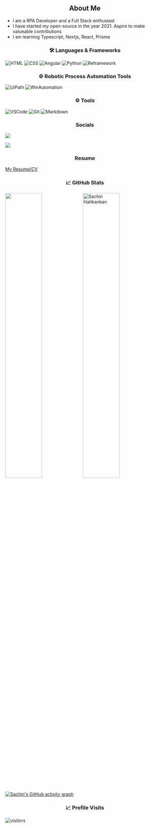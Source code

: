 <h2 align="center">
  About Me
</h2>

- I am a RPA Developer and a Full Stack enthusiast
- I have started my open-source in the year 2021. Aspire to make valueable contributions
- I am learning Typescript, Nextjs, React, Prisma

<h3 align="center">🛠️ Languages & Frameworks</h3>
<p></p>

![HTML](https://img.shields.io/static/v1?label=Intermediate&message=HTML&color=green)
![CSS](https://img.shields.io/static/v1?label=Intermediate&message=CSS&color=orange)
![Angular](https://img.shields.io/static/v1?label=Beginner&message=Angular&color=red)
![Python](https://img.shields.io/static/v1?label=Beginner&message=Python&color=blue)
![Reframework](https://img.shields.io/static/v1?label=Expert&message=ReFramework&color=lightgrey)


<h3 align="center">⚙️ Robotic Process Automation Tools</h3>
<p></p>

![UiPath](https://img.shields.io/static/v1?label=Expert&message=UiPath&color=blue)
![WinAutomation](https://img.shields.io/static/v1?label=Intermediate&message=WinAutomation&color=yellow)


<h3 align="center">⚙️ Tools</h3>
<p></p>

![VSCode](https://img.shields.io/badge/-vscode-00a8e8?style=for-the-badge&logo=visual-studio-code)
![Git](https://img.shields.io/badge/git%20-%23F05033.svg?&style=for-the-badge&logo=git&logoColor=white)
![Markdown](https://img.shields.io/badge/markdown-%23000000.svg?&style=for-the-badge&logo=markdown&logoColor=white)


<h3 align="center"> Socials </h3>
<p></p>

[<img src="https://img.shields.io/badge/LinkedIn-Sachin%20Hatikankan-blue?style=for-the-badge&logo=linkedin">](https://www.linkedin.com/in/sachin-hatikankan-b5673ab4/)

[<img src = "https://img.shields.io/badge/Twitter-Sachin%20Hatikankan-blue?style=for-the-badge&logo=twitter&logoColor=white">](https://twitter.com/shatikankan)


<h3 align="center"> Resume </h3>
<p></p>

[My Resume/CV](https://github.com/SachinHatikankar100/SachinHatikankar100/blob/master/resumes/Sachin_RPA_Resume.pdf)


<h3 align="center"> <b> 📈 GitHub Stats </b> </h3>
<p> 
<img width = "48%" src = "https://github-readme-streak-stats.herokuapp.com/?user=SachinHatikankar100&theme=algolia"/>
<img width = "48%" src="https://github-readme-stats.vercel.app/api?username=SachinHatikankar100&count_private=true&show_icons=true&include_all_commits=false&theme=algolia" alt="Sachin Hatikankan" />
</p>

[![Sachin's GitHub activity graph](https://activity-graph.herokuapp.com/graph?username=SachinHatikankar100&theme=xcode)](https://git.io/JPb2G)


<h3 align="center"> <b> 📈 Profile Visits </b> </h3>
<p></p>

![visitors](https://visitor-badge.glitch.me/badge?page_id=SachinHatikankar100.SachinHatikankar100)
